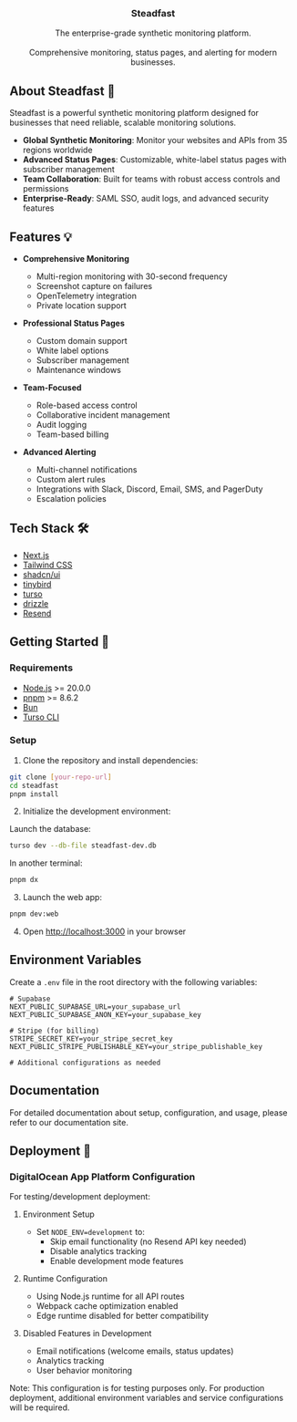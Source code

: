 <p align="center" style="margin-top: 120px">

  <h3 align="center">Steadfast</h3>

  <p align="center">The enterprise-grade synthetic monitoring platform.
    <br />
    <br />
    Comprehensive monitoring, status pages, and alerting for modern businesses.
  </p>
</p>

## About Steadfast 🚀

Steadfast is a powerful synthetic monitoring platform designed for businesses that need reliable, scalable monitoring solutions.

- **Global Synthetic Monitoring**: Monitor your websites and APIs from 35 regions worldwide
- **Advanced Status Pages**: Customizable, white-label status pages with subscriber management
- **Team Collaboration**: Built for teams with robust access controls and permissions
- **Enterprise-Ready**: SAML SSO, audit logs, and advanced security features

## Features 💡

- **Comprehensive Monitoring**
  - Multi-region monitoring with 30-second frequency
  - Screenshot capture on failures
  - OpenTelemetry integration
  - Private location support

- **Professional Status Pages**
  - Custom domain support
  - White label options
  - Subscriber management
  - Maintenance windows

- **Team-Focused**
  - Role-based access control
  - Collaborative incident management
  - Audit logging
  - Team-based billing

- **Advanced Alerting**
  - Multi-channel notifications
  - Custom alert rules
  - Integrations with Slack, Discord, Email, SMS, and PagerDuty
  - Escalation policies

## Tech Stack 🛠

- [Next.js](https://nextjs.org/)
- [Tailwind CSS](https://tailwindcss.com/)
- [shadcn/ui](https://ui.shadcn.com/)
- [tinybird](https://tinybird.co/)
- [turso](https://turso.tech/)
- [drizzle](https://orm.drizzle.team/)
- [Resend](https://resend.com/)

## Getting Started 🏃

### Requirements

- [Node.js](https://nodejs.org/en/) >= 20.0.0
- [pnpm](https://pnpm.io/) >= 8.6.2
- [Bun](https://bun.sh/)
- [Turso CLI](https://docs.turso.tech/quickstart)

### Setup

1. Clone the repository and install dependencies:

```sh
git clone [your-repo-url]
cd steadfast
pnpm install
```

2. Initialize the development environment:

Launch the database:
```sh
turso dev --db-file steadfast-dev.db
```

In another terminal:
```sh
pnpm dx
```

3. Launch the web app:
```sh
pnpm dev:web
```

4. Open [http://localhost:3000](http://localhost:3000) in your browser

## Environment Variables

Create a `.env` file in the root directory with the following variables:

```env
# Supabase
NEXT_PUBLIC_SUPABASE_URL=your_supabase_url
NEXT_PUBLIC_SUPABASE_ANON_KEY=your_supabase_key

# Stripe (for billing)
STRIPE_SECRET_KEY=your_stripe_secret_key
NEXT_PUBLIC_STRIPE_PUBLISHABLE_KEY=your_stripe_publishable_key

# Additional configurations as needed
```

## Documentation

For detailed documentation about setup, configuration, and usage, please refer to our documentation site.

## Deployment 🚀

### DigitalOcean App Platform Configuration

For testing/development deployment:

1. Environment Setup
   - Set `NODE_ENV=development` to:
     - Skip email functionality (no Resend API key needed)
     - Disable analytics tracking
     - Enable development mode features

2. Runtime Configuration
   - Using Node.js runtime for all API routes
   - Webpack cache optimization enabled
   - Edge runtime disabled for better compatibility

3. Disabled Features in Development
   - Email notifications (welcome emails, status updates)
   - Analytics tracking
   - User behavior monitoring

Note: This configuration is for testing purposes only. For production deployment, additional environment variables and service configurations will be required.
